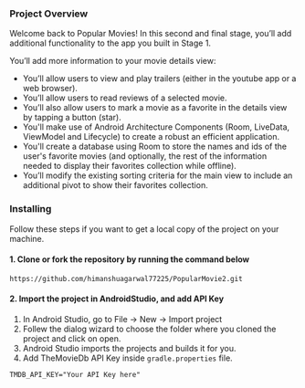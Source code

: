 
### Project Overview

Welcome back to Popular Movies! In this second and final stage, you’ll add additional functionality to the app you built in Stage 1.

You’ll add more information to your movie details view:

*   You’ll allow users to view and play trailers (either in the youtube app or a web browser).
*   You’ll allow users to read reviews of a selected movie.
*   You’ll also allow users to mark a movie as a favorite in the details view by tapping a button (star).
*   You'll make use of Android Architecture Components (Room, LiveData, ViewModel and Lifecycle) to create a robust an efficient application.
*   You'll create a database using Room to store the names and ids of the user's favorite movies (and optionally, the rest of the information needed to display their favorites collection while offline).
*   You’ll modify the existing sorting criteria for the main view to include an additional pivot to show their favorites collection.


### Installing
Follow these steps if you want to get a local copy of the project on your machine.

#### 1. Clone or fork the repository by running the command below	
```
https://github.com/himanshuagarwal77225/PopularMovie2.git
```

#### 2. Import the project in AndroidStudio, and add API Key
1.  In Android Studio, go to File -> New -> Import project
2.  Follew the dialog wizard to choose the folder where you cloned the project and click on open.
3.  Android Studio imports the projects and builds it for you.
4.  Add TheMovieDb API Key inside `gradle.properties` file.

```
TMDB_API_KEY="Your API Key here"
```
